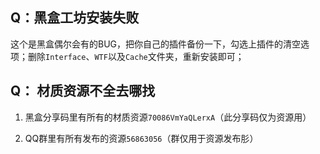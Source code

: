 ## Q：黑盒工坊安装失败

这个是黑盒偶尔会有的BUG，把你自己的插件备份一下，勾选上插件的清空选项；删除`Interface`、`WTF`以及`Cache`文件夹，重新安装即可；



## Q： 材质资源不全去哪找

1. 黑盒分享码里有所有的材质资源`70086VmYaQLerxA`（此分享码仅为资源用）

2. QQ群里有所有发布的资源`56863056`（群仅用于资源发布肜）



